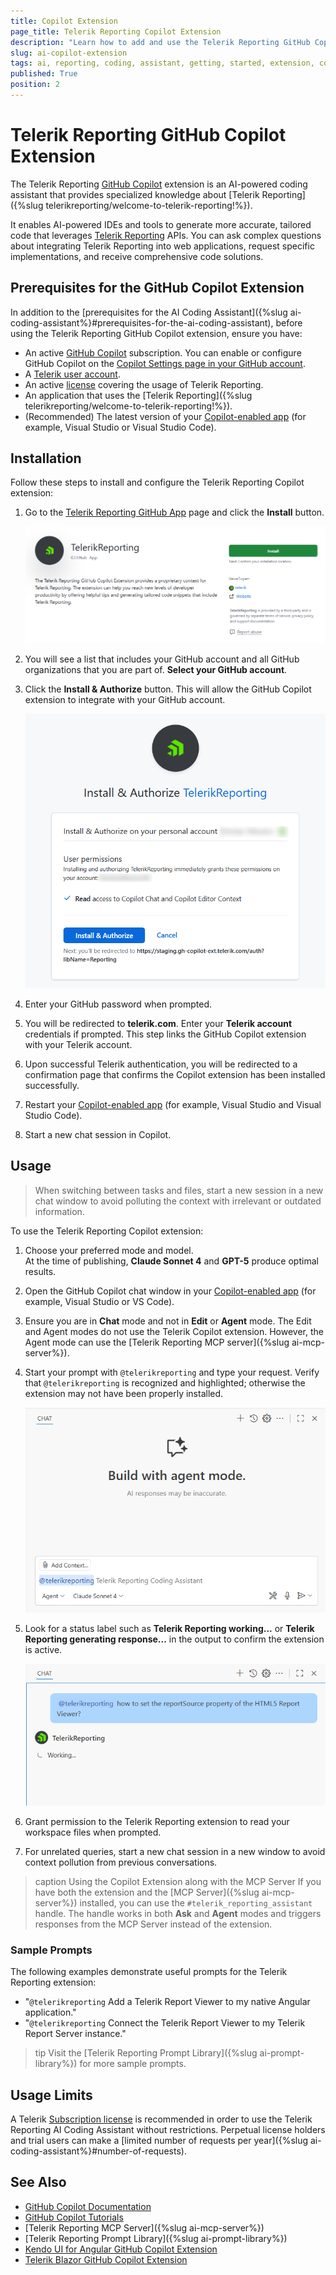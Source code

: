 ```yaml
---
title: Copilot Extension
page_title: Telerik Reporting Copilot Extension
description: "Learn how to add and use the Telerik Reporting GitHub Copilot Extension as a Telerik Reporting AI coding assistant and code generator for increased developer productivity."
slug: ai-copilot-extension
tags: ai, reporting, coding, assistant, getting, started, extension, copilot
published: True
position: 2
---
```



# Telerik Reporting GitHub Copilot Extension

The Telerik Reporting [GitHub Copilot](https://github.com/features/copilot) extension is an AI-powered coding assistant that provides specialized knowledge about [Telerik Reporting]({%slug telerikreporting/welcome-to-telerik-reporting!%}).

It enables AI-powered IDEs and tools to generate more accurate, tailored code that leverages [Telerik Reporting](https://www.telerik.com/products/reporting.aspx) APIs. You can ask complex questions about integrating Telerik Reporting into web applications, request specific implementations, and receive comprehensive code solutions.

## Prerequisites for the GitHub Copilot Extension

In addition to the [prerequisites for the AI Coding Assistant]({%slug ai-coding-assistant%}#prerequisites-for-the-ai-coding-assistant), before using the Telerik Reporting GitHub Copilot extension, ensure you have:

* An active [GitHub Copilot](https://github.com/features/copilot) subscription. You can enable or configure GitHub Copilot on the [Copilot Settings page in your GitHub account](https://github.com/settings/copilot).
* A [Telerik user account](https://www.telerik.com/account/).
* An active [license](https://www.telerik.com/purchase/individual/reporting.aspx) covering the usage of Telerik Reporting.
* An application that uses the [Telerik Reporting]({%slug telerikreporting/welcome-to-telerik-reporting!%}).
* (Recommended) The latest version of your [Copilot-enabled app](https://docs.github.com/en/copilot/building-copilot-extensions/about-building-copilot-extensions#supported-clients-and-ides) (for example, Visual Studio or Visual Studio Code).

## Installation

Follow these steps to install and configure the Telerik Reporting Copilot extension:

1. Go to the [Telerik Reporting GitHub App](https://github.com/apps/telerikreporting) page and click the **Install** button.

	![Install the Telerik Reporting GitHub App](images/ai-copilot-extension-install.png)

1. You will see a list that includes your GitHub account and all GitHub organizations that you are part of. **Select your GitHub account**.
1. Click the **Install & Authorize** button. This will allow the GitHub Copilot extension to integrate with your GitHub account.

	![Authorize the Telerik Reporting GitHub App](images/copilot-extension-authorize.png)

1. Enter your GitHub password when prompted.
1. You will be redirected to **telerik.com**. Enter your **Telerik account** credentials if prompted. This step links the GitHub Copilot extension with your Telerik account.
1. Upon successful Telerik authentication, you will be redirected to a confirmation page that confirms the Copilot extension has been installed successfully.
1. Restart your [Copilot-enabled app](https://docs.github.com/en/copilot/building-copilot-extensions/about-building-copilot-extensions#supported-clients-and-ides) (for example, Visual Studio and Visual Studio Code).
1. Start a new chat session in Copilot.

## Usage

> When switching between tasks and files, start a new session in a new chat window to avoid polluting the context with irrelevant or outdated information.

To use the Telerik Reporting Copilot extension:

1. Choose your preferred mode and model.<br/>At the time of publishing, **Claude Sonnet 4** and **GPT-5** produce optimal results.
1. Open the GitHub Copilot chat window in your [Copilot-enabled app](https://docs.github.com/en/copilot/building-copilot-extensions/about-building-copilot-extensions#supported-clients-and-ides) (for example, Visual Studio or VS Code).
1. Ensure you are in **Chat** mode and not in **Edit** or **Agent** mode. The Edit and Agent modes do not use the Telerik Copilot extension. However, the Agent mode can use the [Telerik Reporting MCP server]({%slug ai-mcp-server%}).
1. Start your prompt with `@telerikreporting` and type your request. Verify that `@telerikreporting` is recognized and highlighted; otherwise the extension may not have been properly installed.

	![Recognized the TelerikReporting Assistant](images/ai-copilot-extension-recognized.png)    

1. Look for a status label such as **Telerik Reporting working...** or **Telerik Reporting generating response...** in the output to confirm the extension is active.

	![TelerikReporting Assistant is generating a response](images/ai-copilot-extension-generating-response.png)    

1. Grant permission to the Telerik Reporting extension to read your workspace files when prompted.
1. For unrelated queries, start a new chat session in a new window to avoid context pollution from previous conversations.

>caption Using the Copilot Extension along with the MCP Server
If you have both the extension and the [MCP Server]({%slug ai-mcp-server%}) installed, you can use the `#telerik_reporting_assistant` handle. The handle works in both **Ask** and **Agent** modes and triggers responses from the MCP Server instead of the extension.

### Sample Prompts

The following examples demonstrate useful prompts for the Telerik Reporting extension:

* "`@telerikreporting` Add a Telerik Report Viewer to my native Angular application."
* "`@telerikreporting` Connect the Telerik Report Viewer to my Telerik Report Server instance."

>tip Visit the [Telerik Reporting Prompt Library]({%slug ai-prompt-library%}) for more sample prompts.

## Usage Limits

A Telerik [Subscription license](https://www.telerik.com/purchase.aspx?filter=web) is recommended in order to use the Telerik Reporting AI Coding Assistant without restrictions. Perpetual license holders and trial users can make a [limited number of requests per year]({%slug ai-coding-assistant%}#number-of-requests).

## See Also 

* [GitHub Copilot Documentation](https://docs.github.com/en/copilot)
* [GitHub Copilot Tutorials](https://github.com/features/copilot/tutorials)
* [Telerik Reporting MCP Server]({%slug ai-mcp-server%})
* [Telerik Reporting Prompt Library]({%slug ai-prompt-library%})
* [Kendo UI for Angular GitHub Copilot Extension](https://www.telerik.com/kendo-angular-ui/components/ai-assistant/copilot-extension)
* [Telerik Blazor GitHub Copilot Extension](https://www.telerik.com/blazor-ui/documentation/ai/copilot-extension)